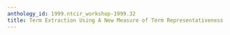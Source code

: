 ```yaml
---
anthology_id: 1999.ntcir_workshop-1999.32
title: Term Extraction Using A New Measure of Term Representativeness
---
```

